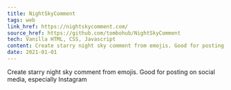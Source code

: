 ```yaml
---
title: NightSkyComment
tags: web
link_href: https://nightskycomment.com/
source_href: https://github.com/tombohub/NightSkyComment
tech: Vanilla HTML, CSS, Javascript
content: Create starry night sky comment from emojis. Good for posting on social media, especially Instagram
date: 2021-01-01
---
```

Create starry night sky comment from emojis. Good for posting on social media, especially Instagram